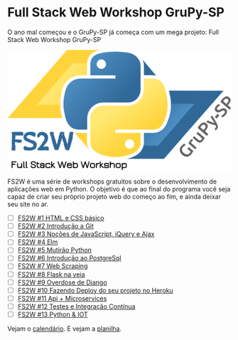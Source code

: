 # Full Stack Web Workshop GruPy-SP

O ano mal começou e o GruPy-SP já começa com um mega projeto: Full Stack Web Workshop GruPy-SP

![fs2w](img/fs2w.png)

FS2W é uma série de workshops gratuitos sobre o desenvolvimento de aplicações web em Python. O objetivo é que ao final do programa você seja capaz de criar seu próprio projeto web do começo ao fim, e ainda deixar seu site no ar.

- [ ] [FS2W #1 HTML e CSS básico](html-e-css-basico.md)
- [ ] [FS2W #2 Introdução a Git](introducao-a-git.md)
- [ ] [FS2W #3 Noções de JavaScript, jQuery e Ajax](nocoes-de-javascript-jquery-ajax.md)
- [ ] [FS2W #4 Elm](elm.md)
- [ ] [FS2W #5 Mutirão Python](mutirao-python.md)
- [ ] [FS2W #6 Introdução ao PostgreSql](introducao-ao-postgresql.md)
- [ ] [FS2W #7 Web Scraping](web-scraping.md)
- [ ] [FS2W #8 Flask na veia](flask-na-veia.md)
- [ ] [FS2W #9 Overdose de Django](overdose-de-django.md)
- [ ] [FS2W #10 Fazendo Deploy do seu projeto no Heroku](fazendo-deploy-do-seu-projeto-no-heroku.md)
- [ ] [FS2W #11 Api + Microservices](api-e-microservices.md)
- [ ] [FS2W #12 Testes e Integração Contínua](testes-e-integracao-continua.md)
- [ ] [FS2W #13 Python & IOT](iot.md)

Vejam o [calendário](https://rg3915.github.io/fs2w/). E vejam a [planilha](https://docs.google.com/spreadsheets/d/1x6G5Pv6FP-C1lYnE7s-5HmcfxekqkReyee-R3kzEBDw/edit?usp=sharing).